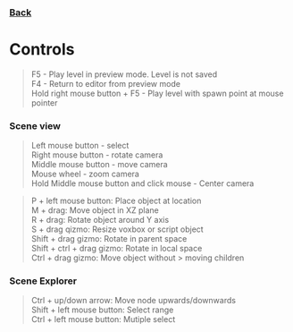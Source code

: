 ### [Back](README.md)
# Controls
> F5 - Play level in preview mode. Level is not saved  
> F4 - Return to editor from preview mode  
Hold right mouse button + F5 - Play level with spawn point at mouse pointer  


### Scene view
> Left mouse button - select  
> Right mouse button - rotate camera  
> Middle mouse button - move camera  
> Mouse wheel - zoom camera  
> Hold Middle mouse button and click mouse - Center camera

> P + left mouse button: Place object at location  
> M + drag: Move object in XZ plane  
> R + drag: Rotate object around Y axis  
> S + drag qizmo: Resize voxbox or script object  
> Shift + drag gizmo: Rotate in parent space  
> Shift + ctrl + drag gizmo: Rotate in local space  
> Ctrl + drag gizmo: Move object without > moving children

### Scene Explorer
> Ctrl + up/down arrow: Move node upwards/downwards  
> Shift + left mouse button: Select range  
> Ctrl + left mouse button: Mutiple select  